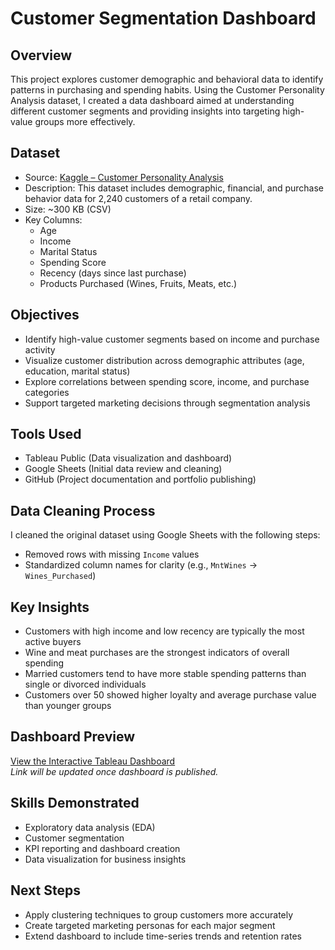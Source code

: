 # Customer Segmentation Dashboard

## Overview

This project explores customer demographic and behavioral data to identify patterns in purchasing and spending habits. Using the Customer Personality Analysis dataset, I created a data dashboard aimed at understanding different customer segments and providing insights into targeting high-value groups more effectively.

## Dataset

- Source: [Kaggle – Customer Personality Analysis](https://www.kaggle.com/datasets/imakash3011/customer-personality-analysis)
- Description: This dataset includes demographic, financial, and purchase behavior data for 2,240 customers of a retail company.
- Size: ~300 KB (CSV)
- Key Columns:
  - Age
  - Income
  - Marital Status
  - Spending Score
  - Recency (days since last purchase)
  - Products Purchased (Wines, Fruits, Meats, etc.)

## Objectives

- Identify high-value customer segments based on income and purchase activity
- Visualize customer distribution across demographic attributes (age, education, marital status)
- Explore correlations between spending score, income, and purchase categories
- Support targeted marketing decisions through segmentation analysis

## Tools Used

- Tableau Public (Data visualization and dashboard)
- Google Sheets (Initial data review and cleaning)
- GitHub (Project documentation and portfolio publishing)

## Data Cleaning Process

I cleaned the original dataset using Google Sheets with the following steps:

- Removed rows with missing `Income` values
- Standardized column names for clarity (e.g., `MntWines` → `Wines_Purchased`)

## Key Insights

- Customers with high income and low recency are typically the most active buyers
- Wine and meat purchases are the strongest indicators of overall spending
- Married customers tend to have more stable spending patterns than single or divorced individuals
- Customers over 50 showed higher loyalty and average purchase value than younger groups

## Dashboard Preview

[View the Interactive Tableau Dashboard](https://public.tableau.com/)  
*Link will be updated once dashboard is published.*

## Skills Demonstrated

- Exploratory data analysis (EDA)
- Customer segmentation
- KPI reporting and dashboard creation
- Data visualization for business insights

## Next Steps

- Apply clustering techniques to group customers more accurately
- Create targeted marketing personas for each major segment
- Extend dashboard to include time-series trends and retention rates
